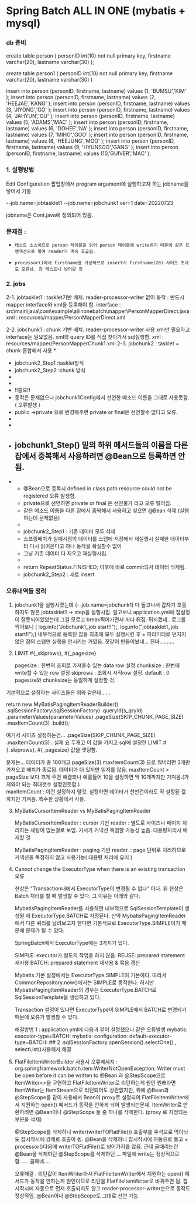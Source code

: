 # Spring Batch ALL IN ONE (mybatis + mysql) 

### db 준비 

create table person (
personID int(10) not null primary key,
firstname varchar(20),
lastname varchar(30)
);

create table person1 (
personID int(10) not null primary key,
firstname varchar(20),
lastname varchar(30)
)

insert into person (personID, firstname, lastname) values (1, 'BUMSU','KIM' );
insert into person (personID, firstname, lastname) values (2, 'HEEJAE','KANG' );
insert into person (personID, firstname, lastname) values (3, 'JIYONG','GO' );
insert into person (personID, firstname, lastname) values (4, 'JAHYUN','GU' );
insert into person (personID, firstname, lastname) values (5, 'ADAMS','MAC' );
insert into person (personID, firstname, lastname) values (6, 'DOHEE','NA' );
insert into person (personID, firstname, lastname) values (7, 'MIHO','GOO' );
insert into person (personID, firstname, lastname) values (8, 'HEEJUNG','MOO' );
insert into person (personID, firstname, lastname) values (9, 'HYUNSOO','GANG' );
insert into person (personID, firstname, lastname) values (10,'GUIVER','MAC' );
 
    
### 1. 실행방법
Edit Configuration 팝업창에서 program argument에 실행하고자 하는  jobname을 넣어서 기동

--job.name=jobtasklet1
--job.name=jobchunk1 ver=1 date=20220723

jobname은 Cont.java에 정의되어 있음. 

### 문제점 :
*     테스트 소스이므로 person 테이블을 읽어 person 테이블에 write하기 때문에 같은 트랜잭션으로 묶여 reader가 계속 호출됨.
*     processor()에서 firstname을 가공하므로 insert시 firstname(20) 사이즈 초과로 오류남. 걍 테스트니 넘어갈 것

### 2. jobs
2-1. jobtasklet1 : tasklet기반 배치. reader-processor-writer 없이 동작
                 : 반드시 mapper interface와 xml을 등록해야 함. 
                   interface : src\main\java\com\example\allinonebatch\mapper\PersonMapperDirect.java
                   xml : resources/mapper/PersonMapperDirect.xml

2-2. jobchunk1 : chunk 기반 배치. reader-processor-writer 사용
                 xml만 필요하고 interface는 필요없음. xml의 query ID를 직접 찾아가서 sql실행함.
                 xml : resources/mapper/PersonMapperChunk1.xml
2-3. jobchunk2 :  tasklet + chunk 혼합해서 사용
* 
  * jobchunk2_Step1  :tasklet방식
  * jobchunk2_Step2 :chunk 방식
  * 
  * 
  * !!중요!!
  * 동작은 문제없으나 jobchunk1Config에서 선언한 메소드 이름을 그대로 사용못함. ( 오류발생 )
  * public ->private 으로 변경해주면 private or final은 선언할수 없다고 오류.
  * 
  * 
  * ## jobchunk1_Step() 밑의 하위 메서드들의 이름을 다른 잡에서 중복해서 사용하려면 @Bean으로 등록하면 안됨.
* 
  * @Bean으로 등록시 defined in class path resource could not be registered 오류 발생함.
  * private으로 선언하면 private or final 은 선언불가 라고 오류 떨어짐.
  * 같은 메소드 이름을 다른 잡에서 중복해서 사용하고 싶으면 @Bean 삭제.(실행하는데 문제없음)
  * 
  * jobchunk2_Step1 : 기존 데이터 모두 삭제
  * 스프링배치가 실패시점의 데이터를 스텝에 저장해서 재실행시 실패한 데이터부터 다시 읽어온다고 하나 동작을 확실할수 없어
  * 그냥 기존 데이터 다 지우고 재실행시킴.
  * 
  * return RepeatStatus.FINISHED; 이후에 바로 commit되서 데이터 삭제됨.
  * jobchunk2_Step2 : 새로 insert



### 오류내역들 정리
1. jobchunk1을 실행시켰는데 (--job.name=jobchunk1) 다 돌고나서 갑자기 호출하지도 않은 jobtasklet1 -> step을 실행시킴.
   알고보니 application.yml에 잡설정이 잘못되어있었는데 그걸 모르고 break찍어가면서 죄다 뒤짐. 뒤지겠네..
   로그를 찍어보니 ( log.info("Jobchunk1_job start!!");, log.info("jobtasklet1_job start!!");)
   내부적으로 등록된 잡을 최초에 모두 실행시킨 후 +  파라미터로 던지지 않은 잡의 스텝만 실행을 안시키는 거였음.
   잣같이 만들어놨네... 진짜..........

2. LIMIT #{_skiprows}, #{_pagesize}

    pagesize : 한번의 조회로 가져올수 있는 data row 설정
    chunksize : 한번에 write할 수 있는 row 설정
    skiprows : 조회시 시작row 설정. default : 0
    pagesize와 chunksize는 동일하게 설정할 것.

  기본적으로 설정하는 사이즈들은 위와 같은데......

  return new MyBatisPagingItemReaderBuilder<Person>()
  .sqlSessionFactory(sqlSessionFactory)
  .queryId(s_qryId)
  .parameterValues(parameterValues)
  .pageSize(SKIP_CHUNK_PAGE_SIZE)
  .maxItemCount(3)
  .build();


  
여기서 사이즈 설정하는건...
.pageSize(SKIP_CHUNK_PAGE_SIZE)
.maxItemCount(3)
: 실제 요 두개고 이 값을 가지고 sql에 설정한 LIMIT #{_skiprows}, #{_pagesize}
  값을 셋팅함. 

  문제는... 
  데이터가 총 100개고
  pageSize(3)
  maxItemCount(3)
  으로 줘버리면 3개만 가져오고 배치가 종료됨. 데이터가 더 있지만 읽지를 않음.
  maxItemCount > pageSize 보다 크게 주면 해결되나 예를들어 10을 설정하면 딱 10개까지만 가져옴.(가져와야 되는 최대갯수 설정인듯함.)  
  maxItemCount : 이건 설정하지 말것. 설정하면 데이터가 천만건이라도 딱 설정된 값까지만 가져옴. 특수한 상황에서 사용. 

3. MyBatisCursorItemReader vs MyBatisPagingItemReader

   MyBatisCursorItemReader : cursor 기반 reader
   : 별도로 사이즈나 페이지 처리하는 세팅이 없는걸로 보임.
     커서가 커넥션 독점할 가능성 높음. 대용량처리시 배제할 것

   MyBatisPagingItemReader : paging 기반 reader.
   : page 단위로 처리하므로 커넥션을 독점하지 않고 사용가능( 대용량 처리에 유리 )


4. Cannot change the ExecutorType when there is an existing transaction 오류

   현상은 "Transaction내에서 ExecutorType이 변경될 수 없다” 이다.
   위 현상은 Batch 처리를 할 때 발생할 수 있다. 그 이유는 아래와 같다.

   MybatisPagingItemReader를 사용하면 내부적으로 SqlSessionTemplate이 생성될 때 ExecutorType.BATCH로 지정된다.
   만약 MybatisPagingItemReader에서 다른 쿼리를 날려보고자 한다면 기본적으로 ExecutorType.SIMPLE이기 때문에 문제가 될 수 있다.

     SpringBatch에서 ExecutorType에는 3가지가 있다.
    
     SIMPLE: executor가 별도의 작업을 하지 않음.
     REUSE: prepared statement 재사용
     BATCH: prepared statement 재사용 & 묶음 갱신
   
     Mybatis 기본 설정에서는 ExecutorType.SIMPLE이 기본이다. 따라서 CommonRepository.now()에서는 SIMPLE로 동작한다.
     하지만 MybatisPagingItemReader의 경우는 ExecutorType.BATCH로 SqlSessionTemplate을 생성하고 있다.
    
     Transaction 설정이 있다면 ExecutorType이 SIMPLE에서 BATCH로 변경되기 때문에 오류가 발생할 수 있다.
    
     해결방법 1 : application.yml에 다음과 같이 설정했으나 같은 오류발생
                mybatis:
                executor-type=BATCH:
                mybatis:
               configuration:
               default-executor-type=BATCH:
            ## 2 :sqlSessionFactory.openSession().selectOne() , selectList()사용해서 해결

5. FlatFileItemWriterBuilder 사용시 
     오류메세지 : org.springframework.batch.item.WriterNotOpenException: Writer must be open before it can be written to
     @Bean 과 @StepScope으로 ItemWriter<>을 구현하고 FlatFileItemWriter로 리턴하는게 원인
     원래라면 ItemWriter는 ItemStream으로 리턴되어도 상관없지만, 위에 @Bean과 @StepScope를 같이 사용해서 Bean이 proxy로 설정되어 FlatFileItemWriter에서 지원하는 open() 메서드가 
     동작을 안하게 되어 발생되는문제.
     ItemWriter로 반환하려면 @Bean이나 @StepScope 둘 중 하나를 삭제한다. (proxy 로 지정되는 부분을 삭제)

     @StepScope를 삭제하니  writer(writerTOFlatFile()) 호출부를 주석으로 막아놔도 잡시작시에 강제로 호출이 됨.
     @Bean을 삭제하니 잡시작시에 자동으로 돌고 + processor()다음에 writerTOFlatFile()로 넘어가지를 않음.
     근데 골때리는건 @Bean을 삭제하던 @StepScope를 삭제하던 ... 파일에 write는 정상적으로 함......
     골패네....
    
     오류해결 : 리턴값이 ItemWriter라서 FlatFileItemWriter에서 지원하는 open() 메서드가 동작을 안하는게 원인이므로
     리턴을 FlatFileItemWriter로 바꿔주면 됨.
     잡시작시에 자동으로 먼저 호출되지도 않고 reader-processor-writer순으로 동작도 정상적임. @Bean이나 @StepScope도 그대로 선언 가능.